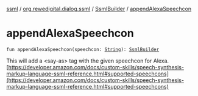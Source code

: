 [ssml](../../index.md) / [org.rewedigital.dialog.ssml](../index.md) / [SsmlBuilder](index.md) / [appendAlexaSpeechcon](./append-alexa-speechcon.md)

# appendAlexaSpeechcon

`fun appendAlexaSpeechcon(speechcon: `[`String`](https://kotlinlang.org/api/latest/jvm/stdlib/kotlin/-string/index.html)`): `[`SsmlBuilder`](index.md)

This will add a &lt;say-as&gt; tag with the given speechcon for Alexa. [https://developer.amazon.com/docs/custom-skills/speech-synthesis-markup-language-ssml-reference.html#supported-speechcons](https://developer.amazon.com/docs/custom-skills/speech-synthesis-markup-language-ssml-reference.html#supported-speechcons)

